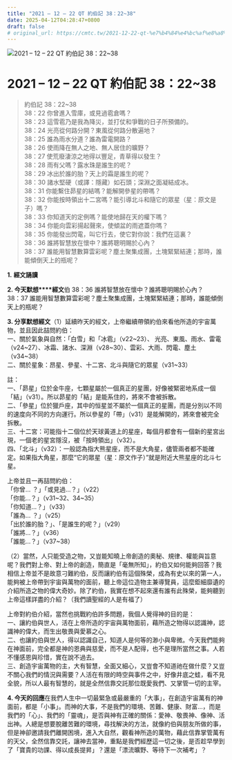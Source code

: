 ```yaml
---
title: "2021 – 12 – 22 QT 約伯記 38：22~38"
date: 2025-04-12T04:28:47+0800
draft: false
# original_url: https://cmtc.tw/2021-12-22-qt-%e7%b4%84%e4%bc%af%e8%a8%98-38%ef%bc%9a2238
---
```


![2021 – 12 – 22 QT 約伯記 38：22~38](/images/qt.jpg   "2021 – 12 – 22 QT 約伯記 38：22~38")

# 2021 – 12 – 22 QT 約伯記 38：22~38

> 約伯記 38：22~38  
> 38：22 你曾進入雪庫，或見過雹倉嗎？  
> 38：23 這雪雹乃是我為降災，並打仗和爭戰的日子所預備的。  
> 38：24 光亮從何路分開？東風從何路分散遍地？  
> 38：25 誰為雨水分道？誰為雷電開路？  
> 38：26 使雨降在無人之地、無人居住的曠野？  
> 38：27 使荒廢淒涼之地得以豐足，青草得以發生？  
> 38：28 雨有父嗎？露水珠是誰生的呢？  
> 38：29 冰出於誰的胎？天上的霜是誰生的呢？  
> 38：30 諸水堅硬（或譯：隱藏）如石頭；深淵之面凝結成冰。  
> 38：31 你能繫住昴星的結嗎？能解開參星的帶嗎？  
> 38：32 你能按時領出十二宮嗎？能引導北斗和隨它的眾星（星：原文是子）嗎？  
> 38：33 你知道天的定例嗎？能使地歸在天的權下嗎？  
> 38：34 你能向雲彩揚起聲來，使傾盆的雨遮蓋你嗎？  
> 38：35 你能發出閃電，叫它行去，使它對你說：我們在這裏？  
> 38：36 誰將智慧放在懷中？誰將聰明賜於心內？  
> 38：37 誰能用智慧數算雲彩呢？塵土聚集成團，土塊緊緊結連；那時，誰能傾倒天上的瓶呢？

**1.** **經文誦讀**

**2. 今天默想****經文**伯 38：36 誰將智慧放在懷中？誰將聰明賜於心內？  
38：37 誰能用智慧數算雲彩呢？塵土聚集成團，土塊緊緊結連；那時，誰能傾倒天上的瓶呢？

**3. 分享默想經文**（1）延續昨天的經文，上帝繼續帶領約伯來看他所造的宇宙萬物，並且因此喆問約伯：  
一、關於氣象與自然：「白雪」和「冰雹」（v22~23）、 光亮、東風、雨水、雷電（v24~27）、冰霜、諸水、深淵（v28~30）、雲彩、大雨、閃電、塵土（v34~38）  
二、關於星象：昂星、參星、十二宮、北斗與隨它的眾星（v31~33）

註：  
一、「昴星」位於金牛座，七顆星屬於一個真正的星團，好像被緊密地系成一個「結」（v31）。所以昴星的「結」是能系住的，將來不會被拆散。  
二、「參星」位於獵戶座，其中的恒星並不屬於一個真正的星團，而是分別以不同的速度向不同的方向運行。所以參星的「帶」（v31）是能解開的，將來會被完全拆散。  
三、十二宮：可能指十二個位於天球黃道上的星座，每個月都會有一個新的星宮出現，一個老的星宮隱沒，被「按時領出」（v32）。  
四、「北斗」（v32）：一般認為指大熊星座，而不是大角星，儘管兩者都不能確定。如果指大角星，那麼“它的眾星（星：原文作子）”就是附近大熊星座的北斗七星。

上帝並且一再喆問約伯：  
「你曾… ？」「或見過…？」（v22）  
「你能…？」（v31~32、34~35）  
「你知道…？」（v33）  
「誰為… ？」（v25）  
「出於誰的胎？」、「是誰生的呢？」（v29）  
「誰將…？」（v36）  
「誰能…？」（v37~38）

（2）當然，人只能受造之物，又豈能知曉上帝創造的奧秘、規律、權能與旨意呢？我們對上帝、對上帝的創造，簡直是「毫無所知」，約伯又如何能夠回答？我相信上帝並不是故意刁難約伯，反而讓約伯有這個殊榮，成為有史以來的第一人，能夠被上帝帶到宇宙與萬物的面前，聽上帝這位造物主兼導覽員，這麼鉅細靡遺的介紹所造之物的偉大奇妙。除了約伯，我實在想不起來還有誰有此殊榮，能夠聽到上帝這樣詳盡的介紹？（我們讀聖經的人是有福了）

上帝對約伯介紹，當然也挑戰約伯許多問題，我個人覺得神的目的是：  
一、讓約伯與世人，活在上帝所造的宇宙與萬物面前，藉所造之物得以認識神，認識神的偉大，而生出敬畏與愛慕之心。  
二、也讓約伯與世人，得以認識自己，知道人是何等的渺小與卑微。今天我們能夠在神面前，完全都是神的恩典與慈愛，而不是人配得，也不是理所當然之事。人若不懂感恩與珍惜，實在說不過去。  
三、創造宇宙萬物的主，大有智慧，全面又細心，又豈會不知道祂在做什麼？又豈不關心我們的情況與需要？人活在有限的時空與事件之中，好像井底之蛙，看不見全貌，所以人最有智慧的，就是全然信靠交託那位既愛我們、又掌管一切的主宰。

**4. 今天的回應**在我們人生中一切最緊急或最嚴重的「大事」，在創造宇宙萬有的神面前，都是「小事」。而神的大事，不是我們的環境、苦難、健康、財富…，而是我們的「心」、我們的「靈魂」，是否與神有正確的關係：愛神、敬畏神、像神、活出神。人總是想要脫離苦難的環境，尋找解決的方法，就像約伯與朋友所做的事，但是神卻邀請我們離開困境，進入大自然，觀看神所造的萬物，藉此信靠掌管萬有的天父，全然信靠交託，讓神去當神，重點是我們經歷這一切之後，是否趁早學到了「寶貴的功課、得以成長提昇」？還是「漂流曠野、等待下一次補考」？